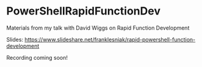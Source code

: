# PowerShellRapidFunctionDev
Materials from my talk with David Wiggs on Rapid Function Development

Slides: https://www.slideshare.net/franklesniak/rapid-powershell-function-development

Recording coming soon!
